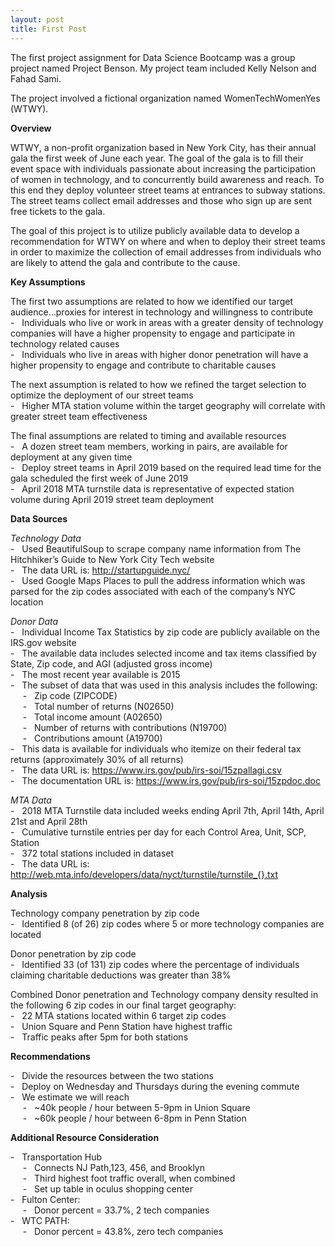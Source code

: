```yaml
---
layout: post
title: First Post
---
```


The first project assignment for Data Science Bootcamp was a group project named Project Benson. My project team included Kelly Nelson and Fahad Sami. 

The project involved a fictional organization named WomenTechWomenYes (WTWY).

**Overview**

WTWY, a non-profit organization based in New York City, has their annual gala the first week of June each year. The goal of the gala is to fill their event space with individuals passionate about increasing the participation of women in technology, and to concurrently build awareness and reach. To this end they deploy volunteer street teams at entrances to subway stations. The street teams collect email addresses and those who sign up are sent free tickets to the gala.

The goal of this project is to utilize publicly available data to develop a recommendation for WTWY on where and when to deploy their street teams in order to maximize the collection of email addresses from individuals who are likely to attend the gala and contribute to the cause.

**Key Assumptions**

The first two assumptions are related to how we identified our target audience…proxies for interest in technology and willingness to contribute  
-&nbsp;&nbsp;&nbsp;Individuals who live or work in areas with a greater density of technology companies will have a higher propensity to engage and participate in technology related causes  
-&nbsp;&nbsp;&nbsp;Individuals who live in areas with higher donor penetration will have a higher propensity to engage and contribute to charitable causes 

The next assumption is related to how we refined the target selection to optimize the deployment of our street teams  
-&nbsp;&nbsp;&nbsp;Higher MTA station volume within the target geography will correlate with greater street team effectiveness  

The final assumptions are related to timing and available resources  
-&nbsp;&nbsp;&nbsp;A dozen street team members, working in pairs, are available for deployment at any given time  
-&nbsp;&nbsp;&nbsp;Deploy street teams in April 2019 based on the required lead time for the gala scheduled the first week of June 2019  
-&nbsp;&nbsp;&nbsp;April 2018 MTA turnstile data is representative of expected station volume during April 2019 street team deployment   

**Data Sources**

*Technology Data*  
-&nbsp;&nbsp;&nbsp;Used BeautifulSoup to scrape company name information from The Hitchhiker’s Guide to New York City Tech website  
-&nbsp;&nbsp;&nbsp;The data URL is: http://startupguide.nyc/  
-&nbsp;&nbsp;&nbsp;Used Google Maps Places to pull the address information which was parsed for the zip codes associated with each of the company’s NYC location  

*Donor Data*  
-&nbsp;&nbsp;&nbsp;Individual Income Tax Statistics by zip code are publicly available on the IRS.gov website  
-&nbsp;&nbsp;&nbsp;The available data includes selected income and tax items classified by State, Zip code, and AGI (adjusted gross income)  
-&nbsp;&nbsp;&nbsp;The most recent year available is 2015  
-&nbsp;&nbsp;&nbsp;The subset of data that was used in this analysis includes the following:  
&nbsp;&nbsp;&nbsp;&nbsp;&nbsp;-&nbsp;&nbsp;&nbsp;Zip code (ZIPCODE)  
&nbsp;&nbsp;&nbsp;&nbsp;&nbsp;-&nbsp;&nbsp;&nbsp;Total number of returns (N02650)  
&nbsp;&nbsp;&nbsp;&nbsp;&nbsp;-&nbsp;&nbsp;&nbsp;Total income amount (A02650)  
&nbsp;&nbsp;&nbsp;&nbsp;&nbsp;-&nbsp;&nbsp;&nbsp;Number of returns with contributions (N19700)  
&nbsp;&nbsp;&nbsp;&nbsp;&nbsp;-&nbsp;&nbsp;&nbsp;Contributions amount (A19700)  
-&nbsp;&nbsp;&nbsp;This data is available for individuals who itemize on their federal tax returns (approximately 30% of all returns)   
-&nbsp;&nbsp;&nbsp;The data URL is: https://www.irs.gov/pub/irs-soi/15zpallagi.csv  
-&nbsp;&nbsp;&nbsp;The documentation URL is: https://www.irs.gov/pub/irs-soi/15zpdoc.doc  

*MTA Data*  
-&nbsp;&nbsp;&nbsp;2018 MTA Turnstile data included weeks ending April 7th, April 14th, April 21st and April 28th  
-&nbsp;&nbsp;&nbsp;Cumulative turnstile entries per day for each Control Area, Unit, SCP, Station  
-&nbsp;&nbsp;&nbsp;372 total stations included in dataset  
-&nbsp;&nbsp;&nbsp;The data URL is: http://web.mta.info/developers/data/nyct/turnstile/turnstile_{}.txt  

**Analysis**

Technology company penetration by zip code  
-&nbsp;&nbsp;&nbsp;Identified 8 (of 26) zip codes where 5 or more technology companies are located  

Donor penetration by zip code  
-&nbsp;&nbsp;&nbsp;Identified 33 (of 131) zip codes where the percentage of individuals claiming charitable deductions was greater than 38%  

Combined Donor penetration and Technology company density resulted in the following 6 zip codes in our final target geography:  
-&nbsp;&nbsp;&nbsp;22 MTA stations located within 6 target zip codes  
-&nbsp;&nbsp;&nbsp;Union Square and Penn Station have highest traffic  
-&nbsp;&nbsp;&nbsp;Traffic peaks after 5pm for both stations  

**Recommendations**  

-&nbsp;&nbsp;&nbsp;Divide the resources between the two stations   
-&nbsp;&nbsp;&nbsp;Deploy on Wednesday and Thursdays during the evening commute  
-&nbsp;&nbsp;&nbsp;We estimate we will reach  
&nbsp;&nbsp;&nbsp;&nbsp;&nbsp;-&nbsp;&nbsp;&nbsp;~40k people / hour between 5-9pm in Union Square   
&nbsp;&nbsp;&nbsp;&nbsp;&nbsp;-&nbsp;&nbsp;&nbsp;~60k people / hour between 6-8pm in Penn Station  

**Additional Resource Consideration**  

-&nbsp;&nbsp;&nbsp;Transportation Hub  
&nbsp;&nbsp;&nbsp;&nbsp;&nbsp;-&nbsp;&nbsp;&nbsp;Connects NJ Path,123, 456, and Brooklyn  
&nbsp;&nbsp;&nbsp;&nbsp;&nbsp;-&nbsp;&nbsp;&nbsp;Third highest foot traffic overall, when combined  
&nbsp;&nbsp;&nbsp;&nbsp;&nbsp;-&nbsp;&nbsp;&nbsp;Set up table in oculus shopping center  
-&nbsp;&nbsp;&nbsp;Fulton Center:  
&nbsp;&nbsp;&nbsp;&nbsp;&nbsp;-&nbsp;&nbsp;&nbsp;Donor percent = 33.7%, 2 tech companies  
-&nbsp;&nbsp;&nbsp;WTC PATH:  
&nbsp;&nbsp;&nbsp;&nbsp;&nbsp;-&nbsp;&nbsp;&nbsp;Donor percent = 43.8%, zero tech companies  

 

